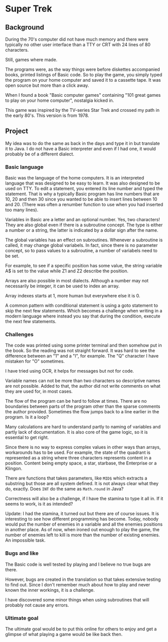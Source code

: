 # Super Trek

## Background

During the 70's computer did not have much memory and there were typically no other user interface than a TTY or CRT with 24 lines of 80 characters.

Still, games where made. 

The programs were, as the way things were before diskettes accompanied books, printed listings of Basic code. So to play the game, you simply typed the program on your home computer and saved it to a cassette tape. It was open source but more than a click away.

When I found a book "Basic computer games" containing "101 great games to play on your home computer", nostalgia kicked in.

This game was inspired by the TV-series Star Trek and crossed my path in the early 80's. This version is from 1978.

## Project

My idea was to do the same as back in the days and type it in but translate it to Java. I do not have a Basic interpreter and even if I had one, it would probably be of a different dialect.

### Basic language

Basic was the language of the home computers. It is an interpreted language that was designed to be easy to learn. It was also designed to be used on TTY. To edit a statement, you entered its line number and typed the statement. That is why a typically Basic program has line numbers that are 10, 20 and then 30 since you
wanted to be able to insert lines between 10 and 20. (There was often a renumber function to use when you had inserted too many lines).

Variables in Basic are a letter and an optional number. Yes, two characters! They are also global even if there is a subroutine concept. The type is either a number or a string, the latter is indicated by a dollar sign after the name.

The global variables has an effect on subroutines. Whenever a subroutine is called, it may change global variabels. In fact, since there is no parameter concept, so to pass values to a subroutine, a number of variabels need to be set.

For example, to see if a specific position has some value, the string variable A$ is set to the value while Z1 and Z2 describe the position.

Arrays are also possible in most dialects. Although a number may not necessarily be integer, it can be used to index an array.

Array indexes starts at 1, more human but everywhere else it is 0.

A common pattern with conditional statement is using a goto statement to skip the next few statements. Which becomes a challenge when writing in a modern language where instead you say that during the condition, execute the next few statements.

### Challenges

The code was printed using some printer terminal and then somehow put in the book. So the reading was not straight forward. It was hard to see the difference between an "1" and a "I", for example.
The "Q" character I have mistaken for "O" sometimes.

I have tried using OCR, it helps for messages but not for code.

Variable names can not be more than two characters so descriptive names are not possible. Added to that, the author did not write comments on what they are used for, in most cases. 

The flow of the program can be hard to follow at times. There are no boundaries between parts of the program other than the sparse comments the author provided. Sometimes the flow jumps back to a line earlier in the program. Is it a loop? 

Many calculations are hard to understand partly to naming of variables and partly lack of documentation. It is also core of the game logic, so it is essential to get right.

Since there is no way to express complex values in other ways than arrays, workarounds has to be used. For example, the state of the quadrant is represented as a string where three characters represents content in a position. Content being empty space, a star, starbase, the Enterprise or a Klingon.

There are functions that takes parameters, like `MID$` which extracts a substring but those are all system defined. It is not always clear what they do, exactly. Does `INT` do the same as `Math.round` in Java?

Correctness will also be a challenge, if I have the stamina to type it all in. If it seems to work, is it as intended?

Update: I had the stamina, it turned out but there are of course issues. It is interesting to see how different programming has become. Today, nobody would put the number of enemies in a variable and all the enemies positions in another place. As of now, when ironed out enough to play the game, the number of enemies left to kill is more than the number of existing enemies. An impossible task.

### Bugs and like

The Basic code is well tested by playing and I believe no true bugs are there.

However, bugs are created in the translation so that takes extensive testing to find out. Since I don't remember much about how to play and never known the inner workings, it is a challenge.

I have discovered some minor things when using subroutines that will probably not cause any errors. 

### Ultimate goal

The ultimate goal would be to put this online for others to enjoy and get a glimpse of what playing a game would be like back then.

